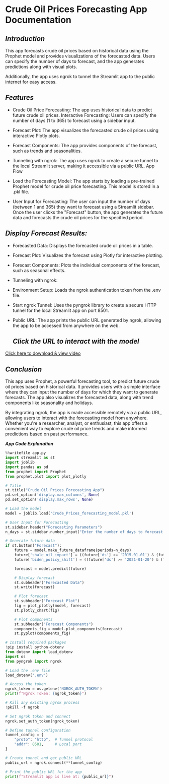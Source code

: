 # Crude Oil Prices Forecasting App Documentation

## ***Introduction***
This app forecasts crude oil prices based on historical data using the Prophet model and provides visualizations of the forecasted data. Users can specify the number of days to forecast, and the app generates predictions along with visual plots.

Additionally, the app uses ngrok to tunnel the Streamlit app to the public internet for easy access.

## ***Features***
* Crude Oil Price Forecasting: The app uses historical data to predict future crude oil prices.
Interactive Forecasting: Users can specify the number of days (1 to 365) to forecast using a sidebar input.
* Forecast Plot: The app visualizes the forecasted crude oil prices using interactive Plotly plots.
* Forecast Components: The app provides components of the forecast, such as trends and seasonalities.
* Tunneling with ngrok: The app uses ngrok to create a secure tunnel to the local Streamlit server, making it accessible via a public URL.
App Flow
* Load the Forecasting Model:
The app starts by loading a pre-trained Prophet model for crude oil price forecasting. This model is stored in a .pkl file.

* User Input for Forecasting:
The user can input the number of days (between 1 and 365) they want to forecast using a Streamlit sidebar. Once the user clicks the "Forecast" button, the app generates the future data and forecasts the crude oil prices for the specified period.

## ***Display Forecast Results:***

* Forecasted Data: Displays the forecasted crude oil prices in a table.
* Forecast Plot: Visualizes the forecast using Plotly for interactive plotting.
* Forecast Components: Plots the individual components of the forecast, such as seasonal effects.
* Tunneling with ngrok:

* Environment Setup: Loads the ngrok authentication token from the .env file.
* Start ngrok Tunnel: Uses the pyngrok library to create a secure HTTP tunnel for the local Streamlit app on port 8501.
* Public URL: The app prints the public URL generated by ngrok, allowing the app to be accessed from anywhere on the web.

  ## ***Click the URL to interact with the model***

[Click here to download & view video](https://b7f2-35-204-59-7.ngrok-free.app/)

## ***Conclusion***

This app uses Prophet, a powerful forecasting tool, to predict future crude oil prices based on historical data. It provides users with a simple interface where they can input the number of days for which they want to generate forecasts. The app also visualizes the forecasted data, along with trend components like seasonality and holidays.

By integrating ngrok, the app is made accessible remotely via a public URL, allowing users to interact with the forecasting model from anywhere. Whether you're a researcher, analyst, or enthusiast, this app offers a convenient way to explore crude oil price trends and make informed predictions based on past performance.



***App Code Explanation***

```python
%%writefile app.py
import streamlit as st
import joblib
import pandas as pd
from prophet import Prophet
from prophet.plot import plot_plotly

# Title
st.title("Crude Oil Prices Forecasting App")
pd.set_option('display.max_columns', None)
pd.set_option('display.max_rows', None)

# Load the model
model = joblib.load('Crude_Prices_forecasting_model.pkl')

# User Input for Forecasting
st.sidebar.header("Forecasting Parameters")
n_days = st.sidebar.number_input("Enter the number of days to forecast:", min_value=1, max_value=365, value=30)

# Generate future data
if st.button("Forecast"):
    future = model.make_future_dataframe(periods=n_days)
    future['shale_oil_impact'] = ((future['ds'] >= '2015-01-01') & (future['ds'] <= '2019-12-31')).astype(int)
    future['biden_policy_shift'] = ((future['ds'] >= '2021-01-20') & (future['ds'] <= '2024-12-31')).astype(int)

    forecast = model.predict(future)

    # Display forecast
    st.subheader("Forecasted Data")
    st.write(forecast)

    # Plot forecast
    st.subheader("Forecast Plot")
    fig = plot_plotly(model, forecast)
    st.plotly_chart(fig)

    # Plot components
    st.subheader("Forecast Components")
    components_fig = model.plot_components(forecast)
    st.pyplot(components_fig)

# Install required packages
!pip install python-dotenv
from dotenv import load_dotenv
import os
from pyngrok import ngrok

# Load the .env file
load_dotenv('.env')

# Access the token
ngrok_token = os.getenv('NGROK_AUTH_TOKEN')
print(f"Ngrok Token: {ngrok_token}")

# Kill any existing ngrok process
!pkill -f ngrok

# Set ngrok token and connect
ngrok.set_auth_token(ngrok_token)

# Define tunnel configuration
tunnel_config = {
    "proto": "http",  # Tunnel protocol
    "addr": 8501,     # Local port
}

# Create tunnel and get public URL
public_url = ngrok.connect(**tunnel_config)

# Print the public URL for the app
print(f"Streamlit app is live at: {public_url}")



